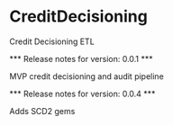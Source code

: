 # CreditDecisioning
Credit Decisioning ETL


*** Release notes for version: 0.0.1 ***

MVP credit decisioning and audit pipeline

*** Release notes for version: 0.0.4 ***

Adds SCD2 gems